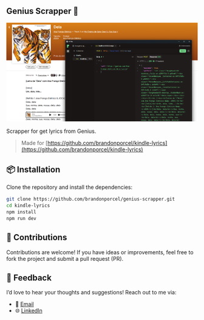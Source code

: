 ## Genius Scrapper 📄

![Kindle Lyrics Cover](public/og.png)

Scrapper for get lyrics from Genius.

> Made for [https://github.com/brandonporcel/kindle-lyrics](https://github.com/brandonporcel/kindle-lyrics)

## 📦 Installation

Clone the repository and install the dependencies:

```bash
git clone https://github.com/brandonporcel/genius-scrapper.git
cd kindle-lyrics
npm install
npm run dev
```

## 🤝 Contributions

Contributions are welcome!
If you have ideas or improvements, feel free to fork the project and submit a pull request (PR).

## 💬 Feedback

I’d love to hear your thoughts and suggestions!
Reach out to me via:

- 📧 [Email](mailto:brandon7.7porcel@gmail.com)
- 🌐 [LinkedIn](https://linkedin.com/in/brandonporcel)
